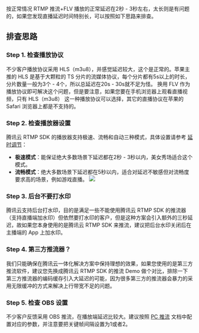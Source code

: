 按正常情况  RTMP 推流+FLV 播放的正常延迟在2秒 - 3秒左右，太长则是有问题的，如果您发现直播延迟时间特别长，可以按照如下思路来排查。
## 排查思路
### Step 1. 检查播放协议
不少客户播放协议采用 HLS（m3u8），并感觉延迟较大，这个是正常的。苹果主推的 HLS 是基于大颗粒的 TS 分片的流媒体协议，每个分片都有5s以上的时长，分片数量一般为3个 - 4个，所以总延迟在20s - 30s就不足为怪。
换用 FLV 作为播放协议即可解决这个问题，但是要注意，如果您要在手机浏览器上观看直播视频，只有 HLS（m3u8） 这一种播放协议可以选择，其它的直播协议在苹果的 Safari 浏览器上都是不支持的。

### Step 2. 检查播放器设置
腾讯云 RTMP SDK 的播放器支持极速、流畅和自动三种模式，具体设置请参考 [延时调节](https://cloud.tencent.com/document/product/454/7886#Delay)：
- **极速模式**：能保证绝大多数场景下延迟都在2秒 - 3秒以内，美女秀场适合这个模式。
- **流畅模式**：绝大多数场景下延迟都在5秒以内，适合对延迟不敏感但对流畅度要求高的场景，例如游戏直播。
![](//mc.qcloudimg.com/static/img/9e958f11e25eb2d2ca21c5935ae094e1/image.png)

### Step 3. 后台不要打水印
腾讯云支持后台打水印，目的是满足一些不能使用腾讯云 RTMP SDK 的推流器（支持直播端加水印）但依然要打水印的客户，但是这种方案会引入额外的三秒延迟，故如果您本身使用的是腾讯云 RTMP SDK 来推流，建议把后台水印关闭后在主播端的 App 上加水印。

### Step 4. 第三方推流器？
我们只能确保在腾讯云一体化解决方案中保持理想的效果，如果您使用的是第三方推流软件，建议您先换成腾讯云 RTMP SDK 的推流 Demo 做个对比，排除一下第三方推流器的编码缓存引入大延迟的可能，因为很多第三方的推流器会暴力的采用无限缓冲的方式来解决上行带宽不足的问题。

### Step 5. 检查 OBS 设置
 不少客户反馈采用 OBS 推流，在播放端延迟比较大。建议按照 [PC 推流](https://cloud.tencent.com/document/product/267/32732#pc-.E7.AB.AF.E6.8E.A8.E6.B5.81) 文档中配置对应的参数，并注意要把关键帧间隔设置为1或者2。

